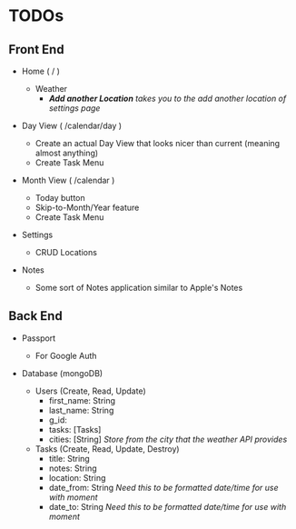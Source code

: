 # TODOs

## Front End
* Home ( / )
  * Weather
    * ***Add another Location** takes you to the add another location of settings page*

* Day View ( /calendar/day )
  * Create an actual Day View that looks nicer than current (meaning almost anything)
  * Create Task Menu

* Month View ( /calendar )
  * Today button
  * Skip-to-Month/Year feature
  * Create Task Menu

* Settings
  * CRUD Locations

* Notes
  * Some sort of Notes application similar to Apple's Notes

## Back End
* Passport
  * For Google Auth 

* Database (mongoDB)
  * Users (Create, Read, Update)
    * first_name: String
    * last_name: String
    * g_id: <whatever ID Google Auth gives>
    * tasks: [Tasks]
    * cities: [String] *Store from the city that the weather API provides*
  * Tasks (Create, Read, Update, Destroy)
    * title: String
    * notes: String
    * location: String
    * date_from: String *Need this to be formatted date/time for use with moment*
    * date_to: String *Need this to be formatted date/time for use with moment*
